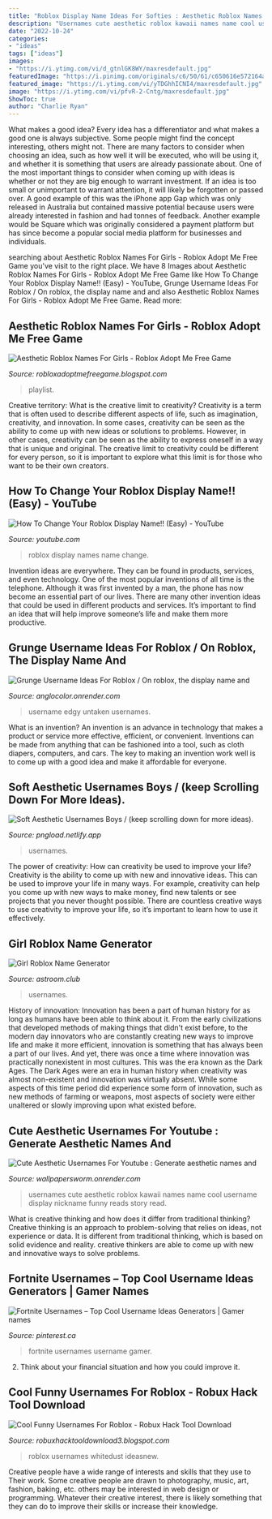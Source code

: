 ```yaml
---
title: "Roblox Display Name Ideas For Softies : Aesthetic Roblox Names For Girls"
description: "Usernames cute aesthetic roblox kawaii names name cool username display nickname funny reads story read"
date: "2022-10-24"
categories:
- "ideas"
tags: ["ideas"]
images:
- "https://i.ytimg.com/vi/d_gtnlGK8WY/maxresdefault.jpg"
featuredImage: "https://i.pinimg.com/originals/c6/50/61/c650616e572164af07884161e04b560a.png"
featured_image: "https://i.ytimg.com/vi/yTDGhhICNI4/maxresdefault.jpg"
image: "https://i.ytimg.com/vi/pfvR-2-Cntg/maxresdefault.jpg"
ShowToc: true
author: "Charlie Ryan"
---
```



What makes a good idea?
Every idea has a differentiator and what makes a good one is always subjective. Some people might find the concept interesting, others might not. There are many factors to consider when choosing an idea, such as how well it will be executed, who will be using it, and whether it is something that users are already passionate about. 
One of the most important things to consider when coming up with ideas is whether or not they are big enough to warrant investment. If an idea is too small or unimportant to warrant attention, it will likely be forgotten or passed over. A good example of this was the iPhone app Gap which was only released in Australia but contained massive potential because users were already interested in fashion and had tonnes of feedback. Another example would be Square which was originally considered a payment platform but has since become a popular social media platform for businesses and individuals.

	

		
searching about Aesthetic Roblox Names For Girls - Roblox Adopt Me Free Game you've visit to the right place. We have 8 Images about Aesthetic Roblox Names For Girls - Roblox Adopt Me Free Game like How To Change Your Roblox Display Name!! (Easy) - YouTube, Grunge Username Ideas For Roblox / On roblox, the display name and and also Aesthetic Roblox Names For Girls - Roblox Adopt Me Free Game. Read more:
		
    
## Aesthetic Roblox Names For Girls - Roblox Adopt Me Free Game

<img loading=lazy src="https://66.media.tumblr.com/8eeca1557243bec47e191bf6c649b52e/tumblr_pkksb8edKP1s3yszmo2_500.jpg" onerror="this.onerror=null;this.src='https://tse3.mm.bing.net/th?id=OIP.TS-Ry7P2EBNTXspFkZRiLAHaEo&amp;pid=15.1';" alt="Aesthetic Roblox Names For Girls - Roblox Adopt Me Free Game">

_Source: robloxadoptmefreegame.blogspot.com_

>playlist. 

	

Creative territory: What is the creative limit to creativity?
Creativity is a term that is often used to describe different aspects of life, such as imagination, creativity, and innovation. In some cases, creativity can be seen as the ability to come up with new ideas or solutions to problems. However, in other cases, creativity can be seen as the ability to express oneself in a way that is unique and original. The creative limit to creativity could be different for every person, so it is important to explore what this limit is for those who want to be their own creators.

    
## How To Change Your Roblox Display Name!! (Easy) - YouTube

<img loading=lazy src="https://i.ytimg.com/vi/OJz27dhwhak/maxresdefault.jpg" onerror="this.onerror=null;this.src='https://tse4.mm.bing.net/th?id=OIP.RPkI0xkMdT68LLBaGCx9awHaEK&amp;pid=15.1';" alt="How To Change Your Roblox Display Name!! (Easy) - YouTube">

_Source: youtube.com_

>roblox display names name change. 

	

Invention ideas are everywhere. They can be found in products, services, and even technology. One of the most popular inventions of all time is the telephone. Although it was first invented by a man, the phone has now become an essential part of our lives. There are many other invention ideas that could be used in different products and services. It’s important to find an idea that will help improve someone’s life and make them more productive.

    
## Grunge Username Ideas For Roblox / On Roblox, The Display Name And

<img loading=lazy src="https://i.ytimg.com/vi/SgQqa66_JRA/maxresdefault.jpg" onerror="this.onerror=null;this.src='https://tse4.mm.bing.net/th?id=OIP.IdoHJxxFD-efykokQtf20gHaEK&amp;pid=15.1';" alt="Grunge Username Ideas For Roblox / On roblox, the display name and">

_Source: anglocolor.onrender.com_

>username edgy untaken usernames. 

	

What is an invention?
An invention is an advance in technology that makes a product or service more effective, efficient, or convenient. Inventions can be made from anything that can be fashioned into a tool, such as cloth diapers, computers, and cars. The key to making an invention work well is to come up with a good idea and make it affordable for everyone.

    
## Soft Aesthetic Usernames Boys / (keep Scrolling Down For More Ideas).

<img loading=lazy src="https://i.ytimg.com/vi/yTDGhhICNI4/maxresdefault.jpg" onerror="this.onerror=null;this.src='https://tse2.mm.bing.net/th?id=OIP.Hngg3AylXLiGfi7rnMq5CAHaEK&amp;pid=15.1';" alt="Soft Aesthetic Usernames Boys / (keep scrolling down for more ideas).">

_Source: pngload.netlify.app_

>usernames. 

	

The power of creativity: How can creativity be used to improve your life?
Creativity is the ability to come up with new and innovative ideas. This can be used to improve your life in many ways. For example, creativity can help you come up with new ways to make money, find new talents or see projects that you never thought possible. There are countless creative ways to use creativity to improve your life, so it’s important to learn how to use it effectively.

    
## Girl Roblox Name Generator

<img loading=lazy src="https://i.ytimg.com/vi/pfvR-2-Cntg/maxresdefault.jpg" onerror="this.onerror=null;this.src='https://tse3.mm.bing.net/th?id=OIP.GIWvA1udv1HInmaEDQapOgHaEK&amp;pid=15.1';" alt="Girl Roblox Name Generator">

_Source: astroom.club_

>usernames. 

	

History of innovation:
Innovation has been a part of human history for as long as humans have been able to think about it. From the early civilizations that developed methods of making things that didn't exist before, to the modern day innovators who are constantly creating new ways to improve life and make it more efficient, innovation is something that has always been a part of our lives. And yet, there was once a time where innovation was practically nonexistent in most cultures. This was the era known as the Dark Ages.
The Dark Ages were an era in human history when creativity was almost non-existent and innovation was virtually absent. While some aspects of this time period did experience some form of innovation, such as new methods of farming or weapons, most aspects of society were either unaltered or slowly improving upon what existed before.

    
## Cute Aesthetic Usernames For Youtube : Generate Aesthetic Names And

<img loading=lazy src="https://i.ytimg.com/vi/d_gtnlGK8WY/maxresdefault.jpg" onerror="this.onerror=null;this.src='https://tse4.mm.bing.net/th?id=OIP.im7ifBjJF028340Y3R1JaQHaEK&amp;pid=15.1';" alt="Cute Aesthetic Usernames For Youtube : Generate aesthetic names and">

_Source: wallpapersworm.onrender.com_

>usernames cute aesthetic roblox kawaii names name cool username display nickname funny reads story read. 

	

What is creative thinking and how does it differ from traditional thinking?
Creative thinking is an approach to problem-solving that relies on ideas, not experience or data. It is different from traditional thinking, which is based on solid evidence and reality. creative thinkers are able to come up with new and innovative ways to solve problems.

    
## Fortnite Usernames – Top Cool Username Ideas Generators | Gamer Names

<img loading=lazy src="https://i.pinimg.com/originals/c6/50/61/c650616e572164af07884161e04b560a.png" onerror="this.onerror=null;this.src='https://tse1.mm.bing.net/th?id=OIP.JDzQaymMiUNsXJld90rt9wHaDW&amp;pid=15.1';" alt="Fortnite Usernames – Top Cool Username Ideas Generators | Gamer names">

_Source: pinterest.ca_

>fortnite usernames username gamer. 

	

2. Think about your financial situation and how you could improve it.

    
## Cool Funny Usernames For Roblox - Robux Hack Tool Download

<img loading=lazy src="https://66.media.tumblr.com/77fc90816b180838b0d972ea414b5cb4/tumblr_o2tvtyb6AD1rkfbfmo1_400.jpg" onerror="this.onerror=null;this.src='https://tse2.mm.bing.net/th?id=OIP.CiU9zHpKzszU-xno0yl79wAAAA&amp;pid=15.1';" alt="Cool Funny Usernames For Roblox - Robux Hack Tool Download">

_Source: robuxhacktooldownload3.blogspot.com_

>roblox usernames whitedust ideasnew. 

	

Creative people have a wide range of interests and skills that they use to Their work. Some creative people are drawn to photography, music, art, fashion, baking, etc. others may be interested in web design or programming. Whatever their creative interest, there is likely something that they can do to improve their skills or increase their knowledge.


